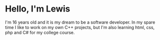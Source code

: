 # Hello, I'm Lewis
I'm 16 years old and it is my dream to be a software developer. In my spare time I like to work on my own C++ projects, but I'm also learning html, css, php and C# for my college course.
